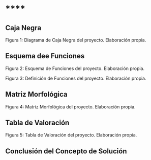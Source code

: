 # ****
## Caja Negra


Figura 1: Diagrama de Caja Negra del proyecto. Elaboración propia.

## Esquema dee Funciones

Figura 2: Esquema de Funciones del proyecto. Elaboración propia.


Figura 3: Definición de Funciones del proyecto. Elaboración propia.

## Matriz Morfológica

Figura 4: Matriz Morfológica del proyecto. Elaboración propia.

## Tabla de Valoración

Figura 5: Tabla de Valoración del proyecto. Elaboración propia.

## Conclusión del Concepto de Solución

